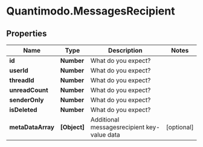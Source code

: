 # Quantimodo.MessagesRecipient

## Properties
Name | Type | Description | Notes
------------ | ------------- | ------------- | -------------
**id** | **Number** | What do you expect? | 
**userId** | **Number** | What do you expect? | 
**threadId** | **Number** | What do you expect? | 
**unreadCount** | **Number** | What do you expect? | 
**senderOnly** | **Number** | What do you expect? | 
**isDeleted** | **Number** | What do you expect? | 
**metaDataArray** | **[Object]** | Additional messagesrecipient key-value data | [optional] 


